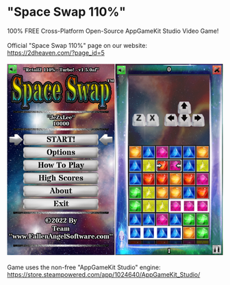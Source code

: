 # "Space Swap 110%"
100% FREE Cross-Platform Open-Source AppGameKit Studio Video Game!
<br />
<br />
Official "Space Swap 110%" page on our website:
<br />
https://2dheaven.com/?page_id=5
<br />
<br />
![Space Swap Image](SS-Promo.png)
<br />
<br />
Game uses the non-free "AppGameKit Studio" engine:
<br />
https://store.steampowered.com/app/1024640/AppGameKit_Studio/
